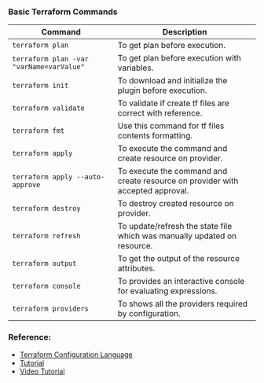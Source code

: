 ### Basic Terraform Commands

| Command | Description |
| ------- | ----------- |
| `terraform plan` | To get plan before execution. |
| `terraform plan -var "varName=varValue"` | To get plan before execution with variables. |
| `terraform init` | To download and initialize the plugin before execution. |
| `terraform validate` |  To validate if create tf files are correct with reference. |
| `terraform fmt` |  Use this command for tf files contents formatting. |
| `terraform apply` |  To execute the command and create resource on provider. |
| `terraform apply --auto-approve` |  To execute the command and create resource on provider with accepted approval. |
| `terraform destroy` |  To destroy created resource on provider. |
| `terraform refresh` |  To update/refresh the state file which was manually updated on resource. |
| `terraform output` |  To get the output of the resource attributes. |
| `terraform console` |  To provides an interactive console for evaluating expressions. |
| `terraform providers` |  To shows all the providers required by configuration. |


### Reference: 
- [Terraform Configuration Language](https://developer.hashicorp.com/terraform/language)
- [Tutorial](https://learning-ocean.com/tutorials/terraform/terraform-what-why-and-how/)
- [Video Tutorial](https://youtube.com/playlist?list=PL6XT0grm_TfgdaAjTmLb4QedMCCMQHISm&si=I4GKjGcTrGFLqkgy)
